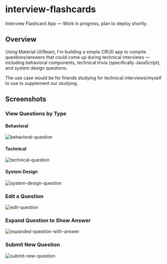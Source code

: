 # interview-flashcards
Interview Flashcard App — Work in progress, plan to deploy shortly.

## Overview

Using Material UI/React, I'm building a simple CRUD app to compile questions/answers that could come up during technical interviews — including behavioral components, technical trivia (specifically JavaScript), and system design questions.

The use case would be for friends studying for technical interviews/myself to use to supplement our studying.

## Screenshots 

### View Questions by Type

#### Behavioral

![behavioral-question](https://user-images.githubusercontent.com/35409260/68233102-5ada5e00-ffb3-11e9-8485-77b1bc5381d0.png)

#### Technical

![technical-question](https://user-images.githubusercontent.com/35409260/68233193-8e1ced00-ffb3-11e9-9c20-6ba1b503756e.png)

#### System Design

![system-design-question](https://user-images.githubusercontent.com/35409260/68233208-98d78200-ffb3-11e9-8477-fe3266f4a8a8.png)

### Edit a Question

![edit-question](https://user-images.githubusercontent.com/35409260/68233284-b6a4e700-ffb3-11e9-98e3-e39848ca6a1f.png)

### Expand Question to Show Answer

![expanded-question-with-answer](https://user-images.githubusercontent.com/35409260/68233270-af7dd900-ffb3-11e9-8a85-b629dff4cdf7.png)

### Submit New Question

![submit-new-question](https://user-images.githubusercontent.com/35409260/68233237-a68d0780-ffb3-11e9-93dd-daa7cd43173e.png)
